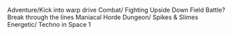 
Adventure/Kick into warp drive
Combat/
	Fighting Upside Down
	Field Battle?
	Break through the lines
	Maniacal Horde
Dungeon/
	Spikes & Slimes
Energetic/
	Techno in Space 1